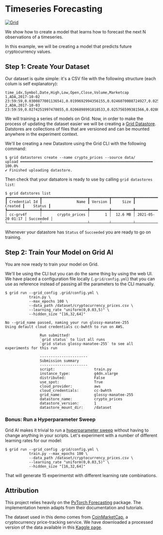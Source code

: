 # Timeseries Forecasting

[![Grid](https://img.shields.io/badge/rid_AI-run-78FF96.svg?labelColor=black&logo=data:image/svg%2bxml;base64,PHN2ZyB3aWR0aD0iNDgiIGhlaWdodD0iNDgiIGZpbGw9Im5vbmUiIHhtbG5zPSJodHRwOi8vd3d3LnczLm9yZy8yMDAwL3N2ZyI+PHBhdGggZD0iTTEgMTR2MjBhMTQgMTQgMCAwMDE0IDE0aDlWMzYuOEgxMi42VjExaDIyLjV2N2gxMS4yVjE0QTE0IDE0IDAgMDAzMi40IDBIMTVBMTQgMTQgMCAwMDEgMTR6IiBmaWxsPSIjZmZmIi8+PHBhdGggZD0iTTM1LjIgNDhoMTEuMlYyNS41SDIzLjl2MTEuM2gxMS4zVjQ4eiIgZmlsbD0iI2ZmZiIvPjwvc3ZnPg==)](https://platform.grid.ai/#/runs?script=https://github.com/gridai/gridai-timeseries-forecasting-demo/blob/fa48c4b5ae58f40263ad98d5fbc06fce92db11a4/train.py&cloud=grid&instance=g4dn.xlarge&accelerators=1&disk_size=200&framework=lightning&script_args=grid%20run%20--grid_config%20.grid%2Fconfig.yml%20train.py%20--max_epochs%20100%20--data_path%20%2Fdataset%2Fcryptocurrency_prices.csv%20--learning_rate%20'uniform(0%2C0.03%2C5)'%20--hidden_size%20'%5B16%2C32%2C64%5D')

We show how to create a model that learns how to forecast the next N observations of
a timeseries.

In this example, we will be creating a model that predicts future cryptocurrency values.

## Step 1: Create Your Dataset

Our dataset is quite simple: it's a CSV file with the following structure (each colum is self explanatory):

```csv
time_idx,Symbol,Date,High,Low,Open,Close,Volume,Marketcap
1,ADA,2017-10-02 23:59:59,0.0300877001136541,0.0199692994356155,0.0246070008724927,0.0259317997843027,57641300.0,628899051.78
2,ADA,2017-10-03 23:59:59,0.0274251997470855,0.0206898991018533,0.025756599381566,0.0208158008754253,16997800.0,539692714.905
```

We will training a series of models on Grid. Now, in order to make the process of updating
the dataset easier we will be creating a [Grid Datastore](https://docs.grid.ai/products/add-data-to-grid-datastores). Datstores are collections of files that are versioned and can
be mounted anywhere in the experiment context.

We'll be creating a new Datastore using the Grid CLI with the following command:

```shell
$ grid datastores create --name crypto_prices --source data/
upload ━━━━━━━━━━━━━━━━━━━━━━━━━━━━━━━━━━━━━━━━━━━━━━━━━━━━━━━━━━━━━ 100.0%
✔ Finished uploading datastore.
```

Then check that your datsatore is ready to use by calling `grid datastores list`:

```shell
$ grid datstores list
┏━━━━━━━━━━━━━━━┳━━━━━━━━━━━━━━━━━━━━━┳━━━━━━━━━┳━━━━━━━━━━┳━━━━━━━━━━━━━━━━━━┳━━━━━━━━━━━┓
┃ Credential Id ┃                Name ┃ Version ┃     Size ┃          Created ┃    Status ┃
┡━━━━━━━━━━━━━━━╇━━━━━━━━━━━━━━━━━━━━━╇━━━━━━━━━╇━━━━━━━━━━╇━━━━━━━━━━━━━━━━━━╇━━━━━━━━━━━┩
│ cc-grv4f      │       crypto_prices │       1 │  12.6 MB │ 2021-05-20 01:17 │ Succeeded │
└───────────────┴─────────────────────┴─────────┴──────────┴──────────────────┴───────────┘
```

Whenever your datastore has `Status` of `Succeeded` you are ready to go on training.

## Step 2: Train Your Model on Grid AI

You are now ready to train your model on Grid.

We'll be using the CLI but you can do the same thing by using the web UI. We have placed a configuration file 
locally (`.grid/config.yml`) that you can use as reference instead of passing all the parameters to
the CLI manually.

```shell
$ grid run --grid_config .grid/config.yml \
           train.py \
           --max_epochs 100 \
           --data_path /dataset/cryptocurrency_prices.csv \
           --learning_rate "uniform(0,0.03,5)" \
           --hidden_size "[16,32,64]"

No --grid_name passed, naming your run glossy-manatee-255
Using default cloud credentials cc-bwhth to run on AWS.

                Run submitted!
                `grid status` to list all runs
                `grid status glossy-manatee-255` to see all experiments for this run

                ----------------------
                Submission summary
                ----------------------
                script:                  train.py
                instance_type:           g4dn.xlarge
                distributed:             False
                use_spot:                True
                cloud_provider:          aws
                cloud_credentials:       cc-bwhth
                grid_name:               glossy-manatee-255
                datastore_name:          crypto_prices
                datastore_version:       1
                datastore_mount_dir:     /dataset
```

### Bonus: Run a Hyperparameter Sweep

Grid AI makes it trivial to run a [hyperparameter sweep](https://docs.grid.ai/products/global-cli-configs/cli-api/grid-train#hyperparameter-sweeps)
without having to change anything in your scripts. Let's experiment with a number of different learning rates for our model:

```shell
$ grid run --grid_config .grid/config.yml \
           train.py --max_epochs 100 \
           --data_path /dataset/cryptocurrency_prices.csv \
           --learning_rate "uniform(0,0.03,5)" \
           --hidden_size "[16,32,64]"
```

That will generate 15 experimentst with different learning rate combinations.

## Attribution

This project relies heavily on the [PyTorch Forecasting](https://pytorch-forecasting.readthedocs.io/en/latest/) package. The implementation herein adapts
from their documentation and tutorials.

The dataset used in this demo comes from [CoinMarketCap](https://coinmarketcap.com/), a cryptocurrency price-tracking service. We have downloaded a processed version of the data
available in this [Kaggle page](https://www.kaggle.com/sudalairajkumar/cryptocurrencypricehistory).
